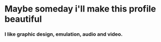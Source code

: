 <h1>Maybe someday i'll make this profile beautiful</h1>

<h3>I like graphic design, emulation, audio and video.</h3>
